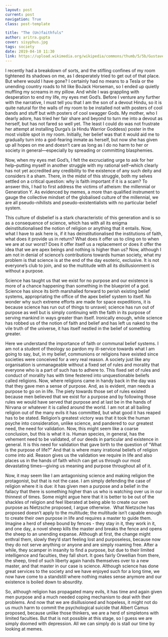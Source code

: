 ```yaml
---
layout: post
current: post
navigation: True
class: post-template

title: "The (Un)faithfuls"
author: aritra.gupta
cover: sisyphus.jpg
tags: society
date: 2019-04-10 11:30
link: https://upload.wikimedia.org/wikipedia/commons/thumb/5/5b/Gustave_Dor%C3%A9_-_Dante_Alighieri_-_Inferno_-_Plate_22_%28Canto_VII_-_Hoarders_and_Wasters%29.jpg/965px-Gustave_Dor%C3%A9_-_Dante_Alighieri_-_Inferno_-_Plate_22_%28Canto_VII_-_Hoarders_and_Wasters%29.jpg
---
```


I recently had a breakdown of sorts, and the stifling confines of my room
tightened its shadows on me, as I desperately tried to get out of that place.
But where would I have gone? I certainly had no means to a Tesla or the unending
country roads to hit like BoJack Horseman, so I ended up quietly muffling my
screams in my pillow. And while I was grappling with desperation to end my life,
my eyes met God’s. Before I venture any further with the narrative, I must tell
you that I am the son of a devout Hindu, so it is quite natural for the walls of
my room to be installed not with posters of cool bands and stuff but with
posters of cool swagger Gods. My mother, who I dearly adore, has tried her fair
share and beyond to turn me into a devout as herself, but has not fared so well
yet. The least I could do was not frustrate her attempt at installing Durga’s (a
Hindu Warrior Goddess) poster in the most visible spot in my room. Initially,
her belief was that it would aid me to gradually turn into a god-fearing inmate
as herself, but now she has given up all hopes on me and doesn’t care as long as
I do no harm to her or society in general―especially by spreading or committing
blasphemies.

Now, when my eyes met God’s, I felt the excruciating urge to ask for her
help–putting myself in another struggle with my rational self–which clearly has
not yet accredited any credibility to the existence of any such deity and
considers it a sham. There, in the midst of this struggle, both my selves
settled on a critical question: why is faith important if it is a scam? To
answer this, I had to first address the victims of atheism: the millennial or
Generation Y. As evidenced by memes, a more than qualified instrument to gauge
the collective mindset of the globalised culture of the millennial, we are all
pseudo-nihilists and pseudo-existentialists with no particular belief system.

This culture of disbelief is a stark characteristic of this generation and is so
as a consequence of science, which has with all its enigma deinstitutionalised
the notion of religion or anything that it entails. Now, what I have to ask here
is, if it has deinstitutionalised the institutions of faith, what does it
provide us in return? What does it offer us to cling on to when we are at our
worst? Does it offer itself us a replacement or does it offer the idea that we
are apex beings and nothing is higher than us? Now, although I am not in denial
of science’s contributions towards human society, what my problem is that
science is at the end of the day esoteric, exclusive. It is not everyone’s club
to join, and so the multitude with all its disillusionment is without a purpose.

Science has taught us that we exist for no purpose and our existence is more of
a chance happening than something in the blueprint of a god. Science has since
its birth marshalled forward to perish existing belief systems, appropriating
the office of the apex belief system to itself. No wonder why such extreme
efforts are made for space expeditions, it is because science has run out of
things to unravel; science has run out of purpose as well but is simply
continuing with the faith in its purpose of serving mankind in ways greater than
itself. Ironically enough, while science has robbed us of the notion of faith
and belief and has left us naked to the vile truth of the universe, it has
itself nestled in the belief of something greater.

Here we understand the importance of faith or communal belief systems. I am not
a student of theology so pardon my ill-service towards what I am going to say,
but, in my belief, communions or religions have existed since societies were
conceived for a very real reason. A society just like any organisation is
unmanageable without a fixed set of rules and morality that everyone who is a
part of such has to adhere to. This fixed set of rules and conduct of morality
has with time festered into unquestionable beliefs called religions. Now, where
religions came in handy back in the day was that they gave men a sense of
purpose. And, as is evident, man needs a purpose to go on in life. The piety
towards those set of rules existed because men believed that we exist for a
purpose and by following those rules we would have served that purpose and at
last be in the hands of Nirvana or whatever it is called around the world. I am
not at all bailing religion out of the many evils it has committed, but what
good it has reaped has to be stated. Religion’s greatest victory was that it
took the human psyche into consideration, unlike science, and pandered to our
greatest need, the need for validation. Now, this might seem like a coarse
conclusion, but this is what it is. Human species, in general, has the vehement
need to be validated, of our deeds in particular and existence in general. It is
this need for validation that gave birth to the question of “What is the purpose
of life?” And that is where many irrational beliefs of religion come into aid.
Reason gives us the validation we require in life and also places us in the
hands of faith which can get us through our most devastating times—giving us
meaning and purpose throughout all of it.  

Now, it may seem like I am antagonising science and making religion the
protagonist, but that is not the case. I am simply defending the case of
religion where it is due: it has given men a purpose and a belief in the fallacy
that there is something higher than us who is watching over us in our thinnest
of times. Some might argue here that it is better to be out of the shackles of
religion and feel liberated at being able to create our own purpose as Nietzsche
proposed, I argue otherwise.  What Nietzsche has proposed doesn’t apply to the
multitude; the multitude isn’t capable enough to create their own purpose in
life and requires a master to guide them. Imagine a herd of sheep bound by
fences - they stay in it, they work in it, and one day, a novel sheep kills the
master and breaks the fence and opens the sheep to an unending expanse. Although
at first, the change might enthral them, slowly they’d start feeling lost and
purposeless, because now they do not serve anything or anyone and are simply
roaming free. After a while, they scamper in insanity to find a purpose, but due
to their limited intelligence and faculties, they fall short. It goes fairly
Orwellian from there, the sheep, tired of such liberty again hands themselves
over to a new master, and that master in our case is science. Although science
has done great services to the society and we have enjoyed such for a long time,
we now have come to a standstill where nothing makes sense anymore and our
existence is boiled down to absurdity.

So, although religion has propagated many evils, it has time and again given men
purpose and a much needed coping mechanism to deal with their problems. And now
that we are disillusioned and hopeless, it might not do us much harm to commit
the psychological suicide that Albert Camus proposed, because unlike those
thinkers, we are a herd of simpletons with limited faculties. But that is not
possible at this stage, so I guess we are simply doomed with depression. All we
can simply do is stall our time by looking at memes.  
